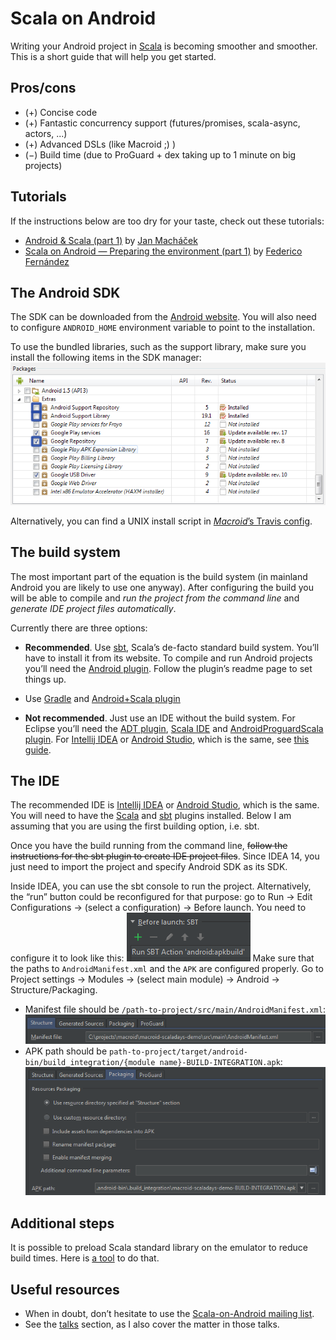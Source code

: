 # Scala on Android

Writing your Android project in [Scala](http://scala-lang.org/) is becoming smoother and smoother.
This is a short guide that will help you get started.

## Pros/cons

* (+) Concise code
* (+) Fantastic concurrency support (futures/promises, scala-async, actors, ...)
* (+) Advanced DSLs (like Macroid ;) )
* (−) Build time (due to ProGuard + dex taking up to 1 minute on big projects)

## Tutorials

If the instructions below are too dry for your taste, check out these tutorials:

* [Android & Scala (part 1)](http://blog.eigengo.com/2014/06/21/android-and-scala/) by [Jan Macháček](https://twitter.com/honzam399)
* [Scala on Android — Preparing the environment (part 1)](http://www.47deg.com/blog/scala-on-android-preparing-the-environment) by [Federico Fernández ](https://twitter.com/@fede_fdz)

## The Android SDK

The SDK can be downloaded from the [Android website](http://developer.android.com/sdk/index.html).
You will also need to configure `ANDROID_HOME` environment variable to point to the installation.

To use the bundled libraries, such as the support library, make sure you install the following items in the SDK manager:
![SDK manager screenshot](SDK-manager.png)

Alternatively, you can find a UNIX install script in
[*Macroid*’s Travis config](https://github.com/macroid/macroid/blob/master/.travis.yml#L7).

## The build system

The most important part of the equation is the build system
(in mainland Android you are likely to use one anyway).
After configuring the build you will be able to compile and *run the project from the command line*
and *generate IDE project files automatically*.

Currently there are three options:

* **Recommended**. Use [sbt](http://www.scala-sbt.org/), Scala’s de-facto standard build system.
  You’ll have to install it from its website. To compile and run Android projects you’ll need the
  [Android plugin](https://github.com/pfn/android-sdk-plugin). Follow the plugin’s readme page to set things up.

* Use [Gradle](http://www.gradle.org/) and [Android+Scala plugin](https://github.com/saturday06/gradle-android-scala-plugin)

* **Not recommended**. Just use an IDE without the build system.
  For Eclipse you’ll need the [ADT plugin](http://developer.android.com/tools/sdk/eclipse-adt.html), [Scala IDE](http://scala-ide.org/) and [AndroidProguardScala plugin](https://github.com/banshee/AndroidProguardScala).
  For [Intellij IDEA](http://www.jetbrains.com/idea/) or [Android Studio](http://developer.android.com/sdk/installing/studio.html), which is the same, see [this guide](https://github.com/yareally/android-scala-intellij-no-sbt-plugin).

## The IDE

The recommended IDE is [Intellij IDEA](http://www.jetbrains.com/idea/) or
[Android Studio](http://developer.android.com/sdk/installing/studio.html), which is the same.
You will need to have the [Scala](http://plugins.jetbrains.com/plugin/?id=1347)
and [sbt](http://plugins.jetbrains.com/plugin/5007?pr=idea) plugins installed. Below I am assuming that
you are using the first building option, i.e. sbt.

Once you have the build running from the command line, <s>follow the instructions for the sbt plugin to
create IDE project files</s>. Since IDEA 14, you just need to import the project and specify Android SDK as its SDK.

Inside IDEA, you can use the sbt console to run the project. Alternatively, the “run” button could
be reconfigured for that purpose: go to Run → Edit Configurations →
(select a configuration) → Before launch. You need to configure it to look like this:
![before launch](before-launch.png)
Make sure that the paths to `AndroidManifest.xml` and the `APK`
are configured properly. Go to Project settings → Modules → (select main module) → Android → Structure/Packaging.
* Manifest file should be `/path-to-project/src/main/AndroidManifest.xml`:
  ![manifest path](manifest-path.png)
* APK path should be `path-to-project/target/android-bin/build_integration/{module name}-BUILD-INTEGRATION.apk`:
  ![apk path](apk-path.png)

## Additional steps

It is possible to preload Scala standard library on the emulator to reduce build times.
Here is [a tool](https://github.com/svenwiegand/scala-libs-for-android-emulator) to do that.

## Useful resources

* When in doubt, don’t hesitate to use the [Scala-on-Android mailing list](https://groups.google.com/forum/#!forum/scala-on-android).
* See the [talks](Talks.html) section, as I also cover the matter in those talks.